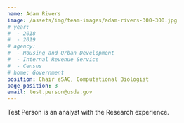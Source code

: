 ```yaml
---
name: Adam Rivers
image: /assets/img/team-images/adam-rivers-300-300.jpg
# year:
#  - 2018
#  - 2019
# agency:   
#  - Housing and Urban Development
#  - Internal Revenue Service
#  - Census
# home: Government
position: Chair eSAC, Computational Biologist
page-position: 3
email: test.person@usda.gov
---
```


Test Person is an analyst with the Research experience.
